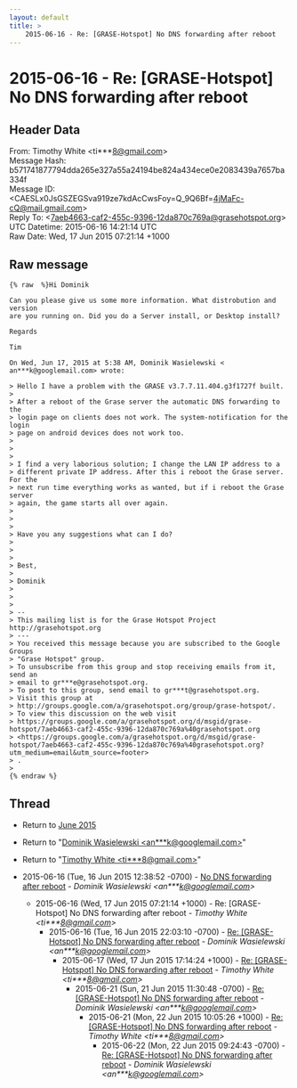 ```yaml
---
layout: default
title: >
    2015-06-16 - Re: [GRASE-Hotspot] No DNS forwarding after reboot
---
```


# 2015-06-16 - Re: [GRASE-Hotspot] No DNS forwarding after reboot

## Header Data

From: Timothy White \<ti***8@gmail.com\><br>
Message Hash: b571741877794dda265e327a55a24194be824a434ece0e2083439a7657ba334f<br>
Message ID: \<CAESLx0JsGSZEGSva919ze7kdAcCwsFoy=Q_9Q6Bf=4jMaFc-cQ@mail.gmail.com\><br>
Reply To: \<7aeb4663-caf2-455c-9396-12da870c769a@grasehotspot.org\><br>
UTC Datetime: 2015-06-16 14:21:14 UTC<br>
Raw Date: Wed, 17 Jun 2015 07:21:14 +1000<br>

## Raw message

```
{% raw  %}Hi Dominik

Can you please give us some more information. What distrobution and version
are you running on. Did you do a Server install, or Desktop install?

Regards

Tim

On Wed, Jun 17, 2015 at 5:38 AM, Dominik Wasielewski <
an***k@googlemail.com> wrote:

> Hello I have a problem with the GRASE v3.7.7.11.404.g3f1727f built.
>
> After a reboot of the Grase server the automatic DNS forwarding to the
> login page on clients does not work. The system-notification for the login
> page on android devices does not work too.
>
>
>
> I find a very laborious solution; I change the LAN IP address to a
> different private IP address. After this i reboot the Grase server. For the
> next run time everything works as wanted, but if i reboot the Grase server
> again, the game starts all over again.
>
>
>
> Have you any suggestions what can I do?
>
>
>
> Best,
>
> Dominik
>
>
>
> --
> This mailing list is for the Grase Hotspot Project http://grasehotspot.org
> ---
> You received this message because you are subscribed to the Google Groups
> "Grase Hotspot" group.
> To unsubscribe from this group and stop receiving emails from it, send an
> email to gr***e@grasehotspot.org.
> To post to this group, send email to gr***t@grasehotspot.org.
> Visit this group at
> http://groups.google.com/a/grasehotspot.org/group/grase-hotspot/.
> To view this discussion on the web visit
> https://groups.google.com/a/grasehotspot.org/d/msgid/grase-hotspot/7aeb4663-caf2-455c-9396-12da870c769a%40grasehotspot.org
> <https://groups.google.com/a/grasehotspot.org/d/msgid/grase-hotspot/7aeb4663-caf2-455c-9396-12da870c769a%40grasehotspot.org?utm_medium=email&utm_source=footer>
> .
>
{% endraw %}
```

## Thread

+ Return to [June 2015](/archive/2015/06)

+ Return to "[Dominik Wasielewski <an***k<span>@</span>googlemail.com>](/authors/an___k_at_googlemail_com)"
+ Return to "[Timothy White <ti***8<span>@</span>gmail.com>](/authors/ti___8_at_gmail_com)"

+ 2015-06-16 (Tue, 16 Jun 2015 12:38:52 -0700) - [No DNS forwarding after reboot](/archive/2015/06/beefb1e789ca8474730bf9d9a1a25e0eab94eb1f2f1b7330a05ff37bdad76244) - _Dominik Wasielewski \<an***k@googlemail.com\>_
  + 2015-06-16 (Wed, 17 Jun 2015 07:21:14 +1000) - Re: [GRASE-Hotspot] No DNS forwarding after reboot - _Timothy White \<ti***8@gmail.com\>_
    + 2015-06-16 (Tue, 16 Jun 2015 22:03:10 -0700) - [Re: [GRASE-Hotspot] No DNS forwarding after reboot](/archive/2015/06/b8d8a44682b66c5f4af29d1003518c5d5c5444f71f2dc38194f7abf89a683a9d) - _Dominik Wasielewski \<an***k@googlemail.com\>_
      + 2015-06-17 (Wed, 17 Jun 2015 17:14:24 +1000) - [Re: [GRASE-Hotspot] No DNS forwarding after reboot](/archive/2015/06/d227c760ae20a32b3a78022937e270ad0d89a32f855c51907e11bf14b290f167) - _Timothy White \<ti***8@gmail.com\>_
        + 2015-06-21 (Sun, 21 Jun 2015 11:30:48 -0700) - [Re: [GRASE-Hotspot] No DNS forwarding after reboot](/archive/2015/06/c62b35a4acd31a6eac9ebbee8a3542d73da556aa8644375178d73ab48a66ca05) - _Dominik Wasielewski \<an***k@googlemail.com\>_
          + 2015-06-21 (Mon, 22 Jun 2015 10:05:26 +1000) - [Re: [GRASE-Hotspot] No DNS forwarding after reboot](/archive/2015/06/186b64da3b1fb269668dc8aab48ae27cd16e904c689ab9bb5f9813298aa5395f) - _Timothy White \<ti***8@gmail.com\>_
            + 2015-06-22 (Mon, 22 Jun 2015 09:24:43 -0700) - [Re: [GRASE-Hotspot] No DNS forwarding after reboot](/archive/2015/06/90f1a98bbd79b93b05fcd8f245796017f684653f58e5e681704b9c65857abd03) - _Dominik Wasielewski \<an***k@googlemail.com\>_

